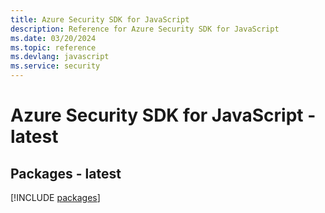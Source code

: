 ```yaml
---
title: Azure Security SDK for JavaScript
description: Reference for Azure Security SDK for JavaScript
ms.date: 03/20/2024
ms.topic: reference
ms.devlang: javascript
ms.service: security
---
```

# Azure Security SDK for JavaScript - latest
## Packages - latest
[!INCLUDE [packages](security-index.md)]